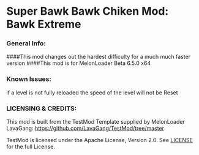 # Super Bawk Bawk Chiken Mod: Bawk Extreme
### General Info:
####This mod changes out the hardest difficulty for a much much faster version
####This mod is for MelonLoader Beta 6.5.0 x64

### Known Issues:
if a level is not fully reloaded the speed of the level will not be Reset

### LICENSING & CREDITS:
This mod is built from the TestMod Template supplied by MelonLoader LavaGang: https://github.com/LavaGang/TestMod/tree/master

TestMod is licensed under the Apache License, Version 2.0. See [LICENSE](https://github.com/LavaGang/TestMod/blob/master/LICENSE.md) for the full License.
